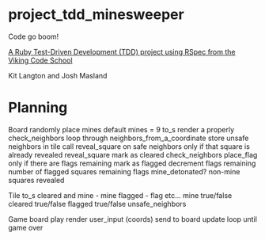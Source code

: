# project_tdd_minesweeper
Code go boom!

[A Ruby Test-Driven Development (TDD) project using RSpec from the Viking Code School](http://www.vikingcodeschool.com)

Kit Langton and Josh Masland

# Planning

Board
  randomly place mines
  default mines = 9
  to_s
    render a properly
  check_neighbors
    loop through neighbors_from_a_coordinate
    store unsafe neighbors in tile
    call reveal_square on safe neighbors only if that square is already revealed
  reveal_square
    mark as cleared
    check_neighbors
  place_flag
    only if there are flags remaining
    mark as flagged
    decrement flags remaining
  number of flagged squares
  remaining flags
  mine_detonated?
  non-mine squares revealed

Tile
  to_s
    cleared and mine - mine
    flagged - flag
    etc...
  mine true/false
  cleared true/false
  flagged true/false
  unsafe_neighbors

Game
  board
  play
    render
    user_input (coords)
      send to board
    update
  loop until game over
